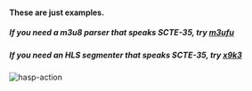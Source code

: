 
#### These are just examples. 
##### If you need a m3u8 parser that speaks SCTE-35, try [m3ufu](https://github.com/futzu/m3ufu)
##### If you need an HLS segmenter that speaks SCTE-35, try [x9k3](https://github.com/futzu/x9k3)

![hasp-action](https://user-images.githubusercontent.com/52701496/139568422-62f016f2-0045-4e94-b2d4-010d54f042c4.png)


